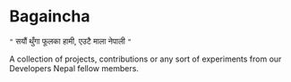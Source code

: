 # Bagaincha

`"`
 सयौं थुँगा फूलका हामी, एउटै माला नेपाली
 `"`
 
 A collection of projects, contributions or any sort of experiments from our Developers Nepal fellow members. 

